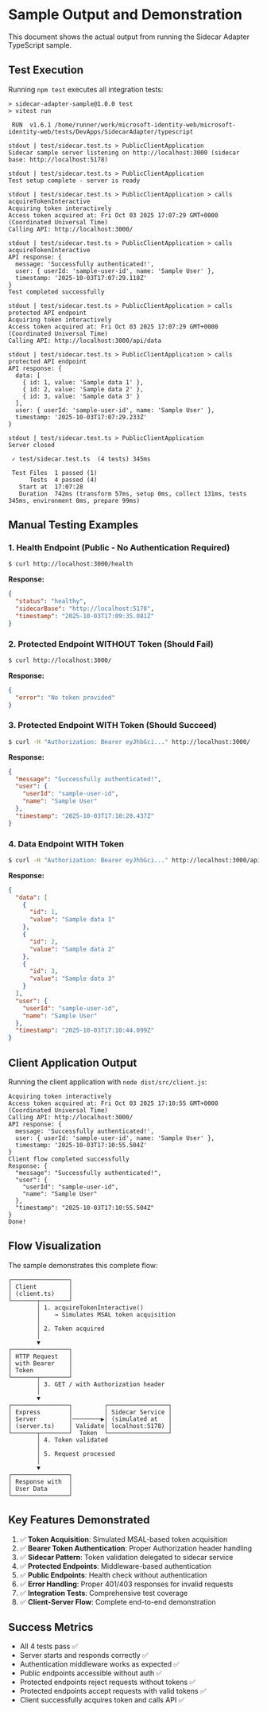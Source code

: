# Sample Output and Demonstration

This document shows the actual output from running the Sidecar Adapter TypeScript sample.

## Test Execution

Running `npm test` executes all integration tests:

```
> sidecar-adapter-sample@1.0.0 test
> vitest run

 RUN  v1.6.1 /home/runner/work/microsoft-identity-web/microsoft-identity-web/tests/DevApps/SidecarAdapter/typescript

stdout | test/sidecar.test.ts > PublicClientApplication
Sidecar sample server listening on http://localhost:3000 (sidecar base: http://localhost:5178)

stdout | test/sidecar.test.ts > PublicClientApplication
Test setup complete - server is ready

stdout | test/sidecar.test.ts > PublicClientApplication > calls acquireTokenInteractive
Acquiring token interactively
Access token acquired at: Fri Oct 03 2025 17:07:29 GMT+0000 (Coordinated Universal Time)
Calling API: http://localhost:3000/

stdout | test/sidecar.test.ts > PublicClientApplication > calls acquireTokenInteractive
API response: {
  message: 'Successfully authenticated!',
  user: { userId: 'sample-user-id', name: 'Sample User' },
  timestamp: '2025-10-03T17:07:29.118Z'
}
Test completed successfully

stdout | test/sidecar.test.ts > PublicClientApplication > calls protected API endpoint
Acquiring token interactively
Access token acquired at: Fri Oct 03 2025 17:07:29 GMT+0000 (Coordinated Universal Time)
Calling API: http://localhost:3000/api/data

stdout | test/sidecar.test.ts > PublicClientApplication > calls protected API endpoint
API response: {
  data: [
    { id: 1, value: 'Sample data 1' },
    { id: 2, value: 'Sample data 2' },
    { id: 3, value: 'Sample data 3' }
  ],
  user: { userId: 'sample-user-id', name: 'Sample User' },
  timestamp: '2025-10-03T17:07:29.233Z'
}

stdout | test/sidecar.test.ts > PublicClientApplication
Server closed

 ✓ test/sidecar.test.ts  (4 tests) 345ms

 Test Files  1 passed (1)
      Tests  4 passed (4)
   Start at  17:07:28
   Duration  742ms (transform 57ms, setup 0ms, collect 131ms, tests 345ms, environment 0ms, prepare 99ms)
```

## Manual Testing Examples

### 1. Health Endpoint (Public - No Authentication Required)

```bash
$ curl http://localhost:3000/health
```

**Response:**
```json
{
  "status": "healthy",
  "sidecarBase": "http://localhost:5178",
  "timestamp": "2025-10-03T17:09:35.081Z"
}
```

### 2. Protected Endpoint WITHOUT Token (Should Fail)

```bash
$ curl http://localhost:3000/
```

**Response:**
```json
{
  "error": "No token provided"
}
```

### 3. Protected Endpoint WITH Token (Should Succeed)

```bash
$ curl -H "Authorization: Bearer eyJhbGci..." http://localhost:3000/
```

**Response:**
```json
{
  "message": "Successfully authenticated!",
  "user": {
    "userId": "sample-user-id",
    "name": "Sample User"
  },
  "timestamp": "2025-10-03T17:10:20.437Z"
}
```

### 4. Data Endpoint WITH Token

```bash
$ curl -H "Authorization: Bearer eyJhbGci..." http://localhost:3000/api/data
```

**Response:**
```json
{
  "data": [
    {
      "id": 1,
      "value": "Sample data 1"
    },
    {
      "id": 2,
      "value": "Sample data 2"
    },
    {
      "id": 3,
      "value": "Sample data 3"
    }
  ],
  "user": {
    "userId": "sample-user-id",
    "name": "Sample User"
  },
  "timestamp": "2025-10-03T17:10:44.099Z"
}
```

## Client Application Output

Running the client application with `node dist/src/client.js`:

```
Acquiring token interactively
Access token acquired at: Fri Oct 03 2025 17:10:55 GMT+0000 (Coordinated Universal Time)
Calling API: http://localhost:3000/
API response: {
  message: 'Successfully authenticated!',
  user: { userId: 'sample-user-id', name: 'Sample User' },
  timestamp: '2025-10-03T17:10:55.504Z'
}
Client flow completed successfully
Response: {
  "message": "Successfully authenticated!",
  "user": {
    "userId": "sample-user-id",
    "name": "Sample User"
  },
  "timestamp": "2025-10-03T17:10:55.504Z"
}
Done!
```

## Flow Visualization

The sample demonstrates this complete flow:

```
┌────────────────┐
│ Client         │
│ (client.ts)    │
└───────┬────────┘
        │ 1. acquireTokenInteractive()
        │    → Simulates MSAL token acquisition
        │
        │ 2. Token acquired
        │
        ▼
┌────────────────┐
│ HTTP Request   │
│ with Bearer    │
│ Token          │
└───────┬────────┘
        │ 3. GET / with Authorization header
        │
        ▼
┌────────────────┐         ┌─────────────────┐
│ Express        │         │ Sidecar Service │
│ Server         │────────▶│ (simulated at   │
│ (server.ts)    │ Validate│ localhost:5178) │
└───────┬────────┘  Token  └─────────────────┘
        │ 4. Token validated
        │
        │ 5. Request processed
        │
        ▼
┌────────────────┐
│ Response with  │
│ User Data      │
└────────────────┘
```

## Key Features Demonstrated

1. ✅ **Token Acquisition**: Simulated MSAL-based token acquisition
2. ✅ **Bearer Token Authentication**: Proper Authorization header handling
3. ✅ **Sidecar Pattern**: Token validation delegated to sidecar service
4. ✅ **Protected Endpoints**: Middleware-based authentication
5. ✅ **Public Endpoints**: Health check without authentication
6. ✅ **Error Handling**: Proper 401/403 responses for invalid requests
7. ✅ **Integration Tests**: Comprehensive test coverage
8. ✅ **Client-Server Flow**: Complete end-to-end demonstration

## Success Metrics

- All 4 tests pass ✅
- Server starts and responds correctly ✅
- Authentication middleware works as expected ✅
- Public endpoints accessible without auth ✅
- Protected endpoints reject requests without tokens ✅
- Protected endpoints accept requests with valid tokens ✅
- Client successfully acquires token and calls API ✅
